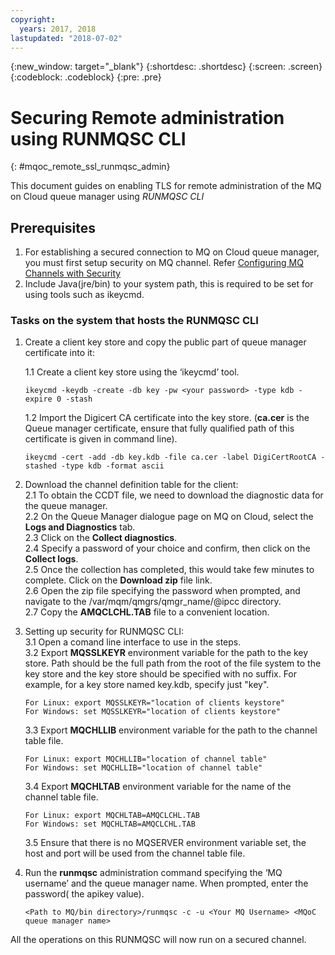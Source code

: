 ```yaml
---
copyright:
  years: 2017, 2018
lastupdated: "2018-07-02"
---
```


{:new_window: target="_blank"}
{:shortdesc: .shortdesc}
{:screen: .screen}
{:codeblock: .codeblock}
{:pre: .pre}

# Securing Remote administration using RUNMQSC CLI
{: #mqoc_remote_ssl_runmqsc_admin}

This document guides on enabling TLS for remote administration of the MQ on Cloud queue manager using *RUNMQSC CLI*

## Prerequisites
1. For establishing a secured connection to MQ on Cloud queue manager, you must first setup security on MQ channel. Refer [Configuring MQ Channels with Security](/docs/services/mqcloud/mqoc_configure_chl_ssl.html)  
2. Include Java(jre/bin) to your system path, this is required to be set for using tools such as ikeycmd.

### Tasks on the system that hosts the RUNMQSC CLI

1. Create a client key store and copy the public part of queue manager certificate into it:  

    1.1 Create a client key store using the ‘ikeycmd’ tool.
     ```
     ikeycmd -keydb -create -db key -pw <your password> -type kdb -expire 0 -stash
     ``` 
    1.2 Import the Digicert CA certificate into the key store. (**ca.cer** is the Queue manager certificate, ensure that fully qualified path of this certificate is given in command line).
     ```
     ikeycmd -cert -add -db key.kdb -file ca.cer -label DigiCertRootCA -stashed -type kdb -format ascii
     ```
2. Download the channel definition table for the client:  
    2.1 To obtain the CCDT file, we need to download the diagnostic data for the queue manager.  
    2.2 On the Queue Manager dialogue page on MQ on Cloud, select the **Logs and Diagnostics** tab.  
    2.3 Click on the **Collect diagnostics**.  
    2.4 Specify a password of your choice and confirm, then click on the **Collect logs**.  
    2.5 Once the collection has completed, this would take few minutes to complete. Click on the **Download zip** file link.  
    2.6 Open the zip file specifying the password when prompted, and navigate to the /var/mqm/qmgrs/qmgr_name/@ipcc directory.  
    2.7 Copy the **AMQCLCHL.TAB** file to a convenient location.  
3. Setting up security for RUNMQSC CLI:  
    3.1 Open a comand line interface to use in the steps.  
    3.2 Export **MQSSLKEYR** environment variable for the path to the key store. Path should be the full path from the root of the file system to the key store and the key store should be specified with no suffix. For example, for a key store named key.kdb, specify just "key".  
     ```
     For Linux: export MQSSLKEYR="location of clients keystore"
     For Windows: set MQSSLKEYR="location of clients keystore"
     ```
    3.3 Export **MQCHLLIB** environment variable for the path to the channel table file.  
     ```
     For Linux: export MQCHLLIB="location of channel table"
     For Windows: set MQCHLLIB="location of channel table"
     ```
    3.4 Export **MQCHLTAB** environment variable for the name of the channel table file.  
     ```
     For Linux: export MQCHLTAB=AMQCLCHL.TAB
     For Windows: set MQCHLTAB=AMQCLCHL.TAB
     ```
    3.5 Ensure that there is no MQSERVER environment variable set, the host and port will be used from the channel table file.  
4. Run the **runmqsc** administration command specifying the ‘MQ username’ and the queue manager name. When prompted, enter the password( the apikey value).
   ```
   <Path to MQ/bin directory>/runmqsc -c -u <Your MQ Username> <MQoC queue manager name>
   ```

  All the operations on this RUNMQSC will now run on a secured channel.